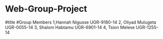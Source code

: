 # Web-Group-Project
#title
#Group Members
1,Hannah Nigusse UGR-9180-14
2, Oliyad Mulugeta UGR-0055-14
3, Shalom Habtamu UGR-6901-14
4, Tsion Melese UGR-1255-14
